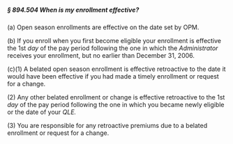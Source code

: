 ##### § 894.504 When is my enrollment effective? #####

(a) Open season enrollments are effective on the date set by OPM.

(b) If you enroll when you first become eligible your enrollment is effective the 1st *day* of the pay period following the one in which the *Administrator* receives your enrollment, but no earlier than December 31, 2006.

(c)(1) A belated open season enrollment is effective retroactive to the date it would have been effective if you had made a timely enrollment or request for a change.

(2) Any other belated enrollment or change is effective retroactive to the 1st *day* of the pay period following the one in which you became newly eligible or the date of your *QLE.*

(3) You are responsible for any retroactive premiums due to a belated enrollment or request for a change.